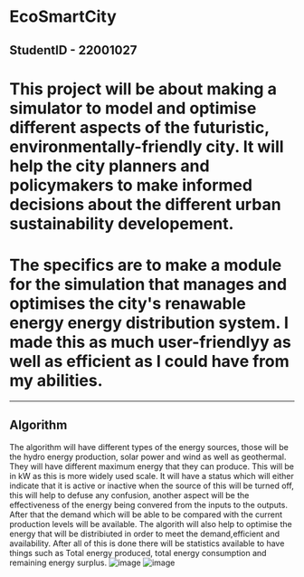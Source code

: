 # EcoSmartCity
StudentID - 22001027
-------------------
# This project will be about making a simulator to model and optimise different aspects of the futuristic, environmentally-friendly city. It will help the city planners and policymakers to make informed decisions about the different urban sustainability developement.
# The specifics are to make a module for the simulation that manages and optimises the city's renawable energy energy distribution system. I made this as much user-friendlyy as well as efficient as I could have from my abilities.

----------
 Algorithm
----------
 The algorithm will have different types of the energy sources, those will be the hydro energy production, solar power and wind as well as geothermal. They will have different maximum energy that they can produce. This will be in kW as this is more widely used scale.
 It will have a status which will either indicate that it is active or inactive when the source of this will be turned off,  this will help to defuse any confusion, another aspect will be the effectiveness of the energy being convered from the inputs to the outputs.
 After that the demand which will be able to be compared with the current production levels will be available. The algorith will also help to optimise the energy that will be distribiuted in order to meet the demand,efficient and availability.
 After all of this is done there will be statistics available to have things such as Total energy produced, total energy consumption and remaining energy surplus.
![image](https://github.com/user-attachments/assets/b7bf4c2b-39ed-41b0-895a-1c671d24fe8f)
![image](https://github.com/user-attachments/assets/40db828e-d35f-49dd-ade0-83ca88d206eb)


